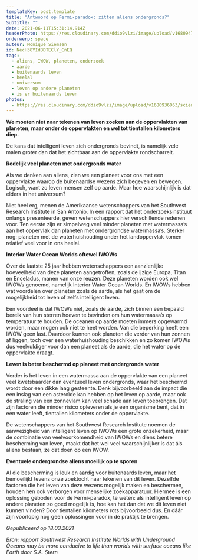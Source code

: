 ```yaml
---
templateKey: post.template
title: "Antwoord op Fermi-paradox: zitten aliens ondergronds?"
Subtitle: ""
date: 2021-06-11T15:31:14.914Z
headerPhoto: https://res.cloudinary.com/ddio9vlzi/image/upload/v1680947153/sciencegeek/posts/alien-rugzakje-landschap.jpg
onderwerp: space
auteur: Monique Siemsen
id: NecH38YIdBDTEClY_CnEQ
tags:
  - aliens, IWOW, planeten, onderzoek
  - aarde
  - buitenaards leven
  - heelal
  - universum
  - leven op andere planeten
  - is er buitenaards leven
photos:
  - https://res.cloudinary.com/ddio9vlzi/image/upload/v1680936063/sciencegeek/posts/grot-water-blauw-image-img-grot-water-blauw.jpeg
---
```


**We moeten niet naar tekenen van leven zoeken aan de oppervlakten van planeten, maar onder de oppervlakten en wel tot tientallen kilometers diep.**

De kans dat intelligent leven zich ondergronds bevindt, is namelijk vele malen groter dan dat het zichtbaar aan de oppervlakte rondscharrelt.

**Redelijk veel planeten met ondergronds water**

Als we denken aan aliens, zien we een planeet voor ons met een oppervlakte waarop de buitenaardse wezens zich begeven en bewegen. Logisch, want zo leven mensen zelf op aarde. Maar hoe waarschijnlijk is dat elders in het universum?

Niet heel erg, menen de Amerikaanse wetenschappers van het Southwest Research Institute in San Antonio. In een rapport dat het onderzoeksinstituut onlangs presenteerde, geven wetenschappers hier verschillende redenen voor. Ten eerste zijn er simpelweg veel minder planeten met watermassa’s aan het oppervlak dan planeten met ondergrondse watermassa’s. Sterker nog: planeten met de waterhuishouding onder het landoppervlak komen relatief veel voor in ons heelal.

**Interior Water Ocean Worlds oftewel IWOWs**

Over de laatste 25 jaar hebben wetenschappers een aanzienlijke hoeveelheid van deze planeten aangetroffen, zoals de ijzige Europa, Titan en Enceladus, manen van onze reuzen. Deze planeten worden ook wel IWOWs genoemd, namelijk Interior Water Ocean Worlds. En IWOWs hebben wat voordelen over planeten zoals de aarde, als het gaat om de mogelijkheid tot leven of zelfs intelligent leven.

Een voordeel is dat IWOWs niet, zoals de aarde, zich binnen een bepaald bereik van hun sterren hoeven te bevinden om hun watermassa’s op temperatuur te houden. De oceanen op aarde moeten immers opgewarmd worden, maar mogen ook niet te heet worden. Van die beperking heeft een IWOW geen last. Daardoor kunnen ook planeten die verder van hun zonnen af liggen, toch over een waterhuishouding beschikken en zo komen IWOWs dus veelvuldiger voor dan een planeet als de aarde, die het water op de oppervlakte draagt.

**Leven is beter beschermd op planeet met ondergronds water**

Verder is het leven in een watermassa aan de oppervlakte van een planeet veel kwetsbaarder dan eventueel leven ondergronds, waar het beschermd wordt door een dikke laag gesteente. Denk bijvoorbeeld aan de impact die een inslag van een asteroïde kan hebben op het leven op aarde, maar ook de straling van een zonnevlam kan veel schade aan leven toebrengen. Dat zijn factoren die minder risico opleveren als je een organisme bent, dat in een water leeft, tientallen kilometers onder de oppervlakte.

De wetenschappers van het Southwest Research Institute noemen de aanwezigheid van intelligent leven op IWOWs een grote onzekerheid, maar de combinatie van veelvoorkomendheid van IWOWs en diens betere bescherming van leven, maakt dat het wel veel waarschijnlijker is dat áls aliens bestaan, ze dat doen op een IWOW.

**Eventuele ondergrondse aliens moeilijk op te sporen**

Al die bescherming is leuk en aardig voor buitenaards leven, maar het bemoeilijkt tevens onze zoektocht naar tekenen van dit leven. Dezelfde factoren die het leven van deze wezens mogelijk maken en beschermen, houden hen ook verborgen voor menselijke zoekapparatuur. Hiermee is een oplossing geboden voor de Fermi-paradox, te weten: als intelligent leven op andere planeten zo goed mogelijk is, hoe kan het dan dat we dit leven niet kunnen vinden? Door tientallen kilometers rots bijvoorbeeld dus. En dáár zijn voorlopig nog geen oplossingen voor in de praktijk te brengen.

_Gepubliceerd op 18.03.2021_

_Bron: rapport Southwest Research Institute Worlds with Underground Oceans may be more conducive to life than worlds with surface oceans like Earth door S.A. Stern_
